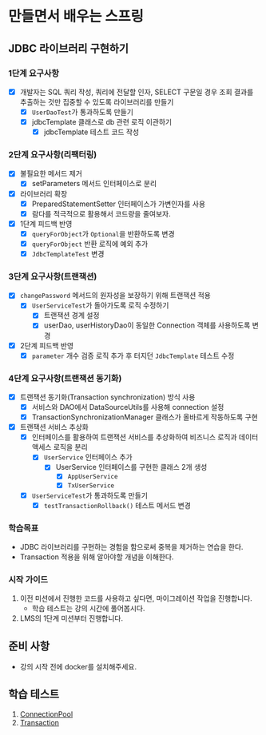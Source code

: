 # 만들면서 배우는 스프링

## JDBC 라이브러리 구현하기

### 1단계 요구사항

- [x] 개발자는 SQL 쿼리 작성, 쿼리에 전달할 인자, SELECT 구문일 경우 조회 결과를 추출하는 것만 집중할 수 있도록 라이브러리를 만들기
    - [x] `UserDaoTest`가 통과하도록 만들기
    - [x] jdbcTemplate 클래스로 db 관련 로직 이관하기
        - [x] jdbcTemplate 테스트 코드 작성

### 2단계 요구사항(리팩터링)

- [x] 불필요한 메서드 제거
    - [x] setParameters 메서드 인터페이스로 분리

- [x] 라이브러리 확장
    - [x] PreparedStatementSetter 인터페이스가 가변인자를 사용
    - [x] 람다를 적극적으로 활용해서 코드량을 줄여보자.

- [x] 1단계 피드백 반영
    - [x] `queryForObject`가 `Optional`을 반환하도록 변경
    - [x] `queryForObject` 반환 로직에 예외 추가
    - [x] `JdbcTemplateTest` 변경

### 3단계 요구사항(트랜잭션)

- [x] `changePassword` 메서드의 원자성을 보장하기 위해 트랜잭션 적용
    - [x] `UserServiceTest`가 돌아가도록 로직 수정하기
        - [x] 트랜잭션 경계 설정
        - [x] userDao, userHistoryDao이 동일한 Connection 객체를 사용하도록 변경
- [x] 2단계 피드백 반영
    - [x] `parameter` 개수 검증 로직 추가 후 터지던 `JdbcTemplate` 테스트 수정

### 4단계 요구사항(트랜잭션 동기화)

- [x] 트랜잭션 동기화(Transaction synchronization) 방식 사용
    - [x] 서비스와 DAO에서 DataSourceUtils를 사용해 connection 설정
    - [x] TransactionSynchronizationManager 클래스가 올바르게 작동하도록 구현
- [x] 트랜잭션 서비스 추상화
    - [x] 인터페이스를 활용하여 트랜잭션 서비스를 추상화하여 비즈니스 로직과 데이터 액세스 로직을 분리
        - [x] `UserService` 인터페이스 추가
            - [x] UserService 인터페이스를 구현한 클래스 2개 생성
                - [x] `AppUserService`
                - [x] `TxUserService`
    - [x] `UserServiceTest`가 통과하도록 만들기
        - [x] `testTransactionRollback()` 테스트 메서드 변경

### 학습목표

- JDBC 라이브러리를 구현하는 경험을 함으로써 중복을 제거하는 연습을 한다.
- Transaction 적용을 위해 알아야할 개념을 이해한다.

### 시작 가이드

1. 이전 미션에서 진행한 코드를 사용하고 싶다면, 마이그레이션 작업을 진행합니다.
    - 학습 테스트는 강의 시간에 풀어봅시다.
2. LMS의 1단계 미션부터 진행합니다.

## 준비 사항

- 강의 시작 전에 docker를 설치해주세요.

## 학습 테스트

1. [ConnectionPool](study/src/test/java/connectionpool)
2. [Transaction](study/src/test/java/transaction)
